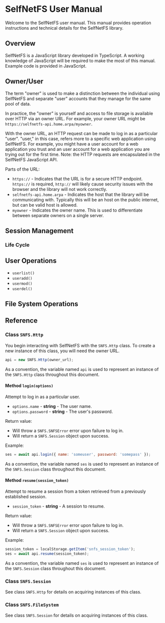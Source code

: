 # SelfNetFS User Manual

Welcome to the SelfNetFS user manual. This manual provides operation
instructions and technical details for the SelfNetFS library.

## Overview

SelfNetFS is a JavaScript library developed in TypeScript.
A working knowledge of JavaScript will be required to make the most of this manual.
Example code is provided in JavaScript.

## Owner/User

The term "owner" is used to make a distinction between the individual using
SelfNetFS and separate "user" accounts that they manage for the same pool of
data.

In practice, the "owner" is yourself and access to file storage is available
over HTTP via an owner URL. For example, your owner URL might be
`https://selfnetfs-api.home.arpa/myowner`.

With the owner URL, an HTTP request can be made to log in as a particular
"user". "user," in this case, refers more to a specific web application using
SelfNetFS. For example, you might have a user account for a web application you
trust and an user account for a web application you are trying out for the
first time. Note: the HTTP requests are encapsulated in the SelfNetFS
JavaScript API.

Parts of the URL:

* `https://` - Indicates that the URL is for a secure HTTP endpoint.
  `https://` is required, `http://` will likely cause security issues with the browser
  and the library will not work correctly.
* `selfnetfs-api.home.arpa` - Indicates the host that the library will be communicating with.
  Typically this will be an host on the public internet, but can be valid host is allowed.
* `myowner` - Indicates the owner name.
  This is used to differentiate between separate owners on a single server.

## Session Management

### Life Cycle

<!-- TODO: Discuss logging in, leaving the page, resuming a session, and logging out -->

## User Operations

* `userlist()`
* `useradd()`
* `usermod()`
* `userdel()`

## File System Operations

## Reference

### Class `SNFS.Http`

You begin interacting with SelfNetFS with the `SNFS.Http` class. To create a
new instance of this class, you will need the owner URL.

```javascript
api = new SNFS.Http(owner_url);
```

As a convention, the variable named `api` is used to represent an instance of
the `SNFS.Http` class throughout this document.

#### Method `login(options)`

Attempt to log in as a particular user.

* `options.name` - **string** - The user name.
* `options.password` - **string** - The user's password.

Return value:

* Will throw a `SNFS.SNFSError` error upon failure to log in.
* Will return a `SNFS.Session` object upon success.

Example:

```javascript
ses = await api.login({ name: 'someuser', password: 'somepass' });
```

As a convention, the variable named `ses` is used to represent an instance of
the `SNFS.Session` class throughout this document.

#### Method `resume(session_token)`

Attempt to resume a session from a token retrieved from a previously
established session.

* `session_token` - **string** - A session to resume.

Return value:

* Will throw a `SNFS.SNFSError` error upon failure to log in.
* Will return a `SNFS.Session` object upon success.

Example:

```javascript
session_token = localStorage.getItem('snfs_session_token');
ses = await api.resume(session_token);
```

As a convention, the variable named `ses` is used to represent an instance of
the `SNFS.Session` class throughout this document.

### Class `SNFS.Session`

See class `SNFS.Http` for details on acquiring instances of this class.

### Class `SNFS.FileSystem`

See class `SNFS.Session` for details on acquiring instances of this class.
